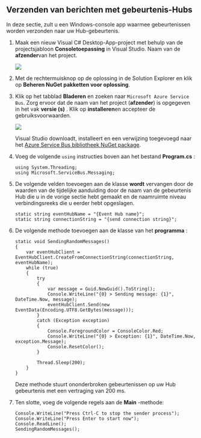 ## <a name="send-messages-to-event-hubs"></a>Verzenden van berichten met gebeurtenis-Hubs

In deze sectie, zult u een Windows-console app waarmee gebeurtenissen worden verzonden naar uw Hub-gebeurtenis.

1. Maak een nieuw Visual C# Desktop-App-project met behulp van de projectsjabloon **Consoletoepassing** in Visual Studio. Naam van de **afzender**van het project.

    ![](./media/service-bus-event-hubs-getstarted-send-csharp/create-sender-csharp1.png)

2. Met de rechtermuisknop op de oplossing in de Solution Explorer en klik op **Beheren NuGet pakketten voor oplossing**. 

3. Klik op het tabblad **Bladeren** en zoeken naar `Microsoft Azure Service Bus`. Zorg ervoor dat de naam van het project (**afzender**) is opgegeven in het vak **versie (s)** . Klik op **installeren**en accepteer de gebruiksvoorwaarden. 

    ![](./media/service-bus-event-hubs-getstarted-send-csharp/create-sender-csharp2.png)

    Visual Studio downloadt, installeert en een verwijzing toegevoegd naar het [Azure Service Bus bibliotheek NuGet package](https://www.nuget.org/packages/WindowsAzure.ServiceBus).

4. Voeg de volgende `using` instructies boven aan het bestand **Program.cs** :

    ```
    using System.Threading;
    using Microsoft.ServiceBus.Messaging;
    ```

5. De volgende velden toevoegen aan de klasse **wordt** vervangen door de waarden van de tijdelijke aanduiding door de naam van de gebeurtenis Hub die u in de vorige sectie hebt gemaakt en de naamruimte niveau verbindingsreeks die u eerder hebt opgeslagen.

    ```
    static string eventHubName = "{Event Hub name}";
    static string connectionString = "{send connection string}";
    ```

6. De volgende methode toevoegen aan de klasse van het **programma** :

    ```
    static void SendingRandomMessages()
    {
        var eventHubClient = EventHubClient.CreateFromConnectionString(connectionString, eventHubName);
        while (true)
        {
            try
            {
                var message = Guid.NewGuid().ToString();
                Console.WriteLine("{0} > Sending message: {1}", DateTime.Now, message);
                eventHubClient.Send(new EventData(Encoding.UTF8.GetBytes(message)));
            }
            catch (Exception exception)
            {
                Console.ForegroundColor = ConsoleColor.Red;
                Console.WriteLine("{0} > Exception: {1}", DateTime.Now, exception.Message);
                Console.ResetColor();
            }

            Thread.Sleep(200);
        }
    }
    ```

    Deze methode stuurt ononderbroken gebeurtenissen op uw Hub gebeurtenis met een vertraging van 200 ms.

7. Ten slotte, voeg de volgende regels aan de **Main** -methode:

    ```
    Console.WriteLine("Press Ctrl-C to stop the sender process");
    Console.WriteLine("Press Enter to start now");
    Console.ReadLine();
    SendingRandomMessages();
    ```
